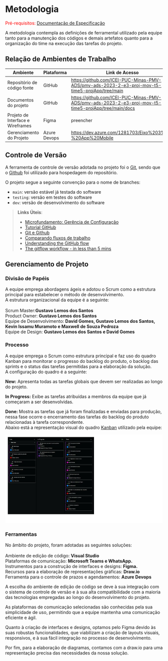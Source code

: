 
# Metodologia

<span style="color:red">Pré-requisitos: <a href="2-Especificação do Projeto.md"> Documentação de Especificação</a></span>

A metodologia contempla as definições de ferramental utilizado pela equipe tanto para a manutenção dos códigos e demais artefatos quanto para a organização do time na execução das tarefas do projeto.

## Relação de Ambientes de Trabalho

|Ambiente     | Plataforma  |Link de Acesso |
|-------|-------------------------|----|
|Repositório de código fonte| GitHub | https://github.com/ICEI-PUC-Minas-PMV-ADS/pmv-ads-2023-2-e3-proj-mov-t5-time5-projApp/tree/main | 
|Documentos do projeto| GitHub |  https://github.com/ICEI-PUC-Minas-PMV-ADS/pmv-ads-2023-2-e3-proj-mov-t5-time5-projApp/tree/main/docs | 
|Projeto de Interface e  Wireframes| Figma | preencher | 
|Gerenciamento do Projeto| Azure Devops |  https://dev.azure.com/1281703/Eixo%203%20-%20App%20Mobile | 

## Controle de Versão

A ferramenta de controle de versão adotada no projeto foi o
[Git](https://git-scm.com/), sendo que o [Github](https://github.com)
foi utilizado para hospedagem do repositório.

O projeto segue a seguinte convenção para o nome de branches:

- `main`: versão estável já testada do software
- `testing`: versão em testes do software
- `dev`: versão de desenvolvimento do software

> **Links Úteis**:
> - [Microfundamento: Gerência de Configuração](https://pucminas.instructure.com/courses/87878/)
> - [Tutorial GitHub](https://guides.github.com/activities/hello-world/)
> - [Git e Github](https://www.youtube.com/playlist?list=PLHz_AreHm4dm7ZULPAmadvNhH6vk9oNZA)
>  - [Comparando fluxos de trabalho](https://www.atlassian.com/br/git/tutorials/comparing-workflows)
> - [Understanding the GitHub flow](https://guides.github.com/introduction/flow/)
> - [The gitflow workflow - in less than 5 mins](https://www.youtube.com/watch?v=1SXpE08hvGs)

## Gerenciamento de Projeto

### Divisão de Papéis

A equipe emprega abordagens ágeis e adotou o Scrum como a estrutura principal para estabelecer o método de desenvolvimento. <br>
A estrutura organizacional da equipe é a seguinte: <br>
<br>
Scrum Master:<b>Gustavo Lemos dos Santos</b><br>
Product Owner: <b>Gustavo Lemos dos Santos</b><br>
Equipe de Desenvolvimento: <b>David Gomes, Gustavo Lemos dos Santos, Kevin Issamu Muramoto e Maxwell de Souza Pedroza</b><br>
Equipe de Design: <b>Gustavo Lemos dos Santos e David Gomes</b><br>


### Processo

A equipe emprega o Scrum como estrutura principal e faz uso do quadro Kanban para monitorar o progresso do backlog do produto, o backlog das sprints e o status das tarefas permitidas para a elaboração da solução.<br>
A configuração do quadro é a seguinte:<br>

<b>New:</b> Apresenta todas as tarefas globais que devem ser realizadas ao longo do projeto.<br>

<b>In Progress:</b> Exibe as tarefas atribuídas a membros da equipe que já começaram a ser desenvolvidas.<br>

<b>Done: </b>Mostra as tarefas que já foram finalizadas e enviadas para produção, nessa fase ocorre o encerramento das tarefas do backlog do produto relacionadas à tarefa correspondente.<br>
Abaixo está a representação visual do quadro <a href="https://dev.azure.com/1281703/Eixo%203%20-%20App%20Mobile/_boards/board/t/Eixo%203%20-%20App%20Mobile%20Team/Features">Kanban</a> utilizado pela equipe:<br>

<img src="/docs/img/Card.jpg">

 

### Ferramentas

No âmbito do projeto, foram adotadas as seguintes soluções:<br> <br>
Ambiente de edição de código: <b>Visual Studio</b><br>
Plataformas de comunicação: <b>Microsoft Teams e WhatsApp.</b><br>
Instrumentos para a construção de interfaces e designs: <b>Figma.</b><br>
Recursos para a elaboração de representações gráficas: <b>Draw.io</b><br>
Ferramenta para o controle de prazos e agendamentos: <b>Azure Devops</b><br>

A escolha do ambiente de edição de código se deve à sua integração com o sistema de controle de versão e à sua alta compatibilidade com a maioria das tecnologias empregadas ao longo do desenvolvimento do projeto.<br>

As plataformas de comunicação selecionadas são conhecidas pela sua simplicidade de uso, permitindo que a equipe mantenha uma comunicação eficiente e ágil.<br>

Quanto à criação de interfaces e designs, optamos pelo Figma devido às suas robustas funcionalidades, que viabilizam a criação de layouts visuais, responsivos, e à sua fácil integração no processo de desenvolvimento.<br>

Por fim, para a elaboração de diagramas, contamos com a draw.io para uma representação precisa das necessidades da nossa solução.<br>

